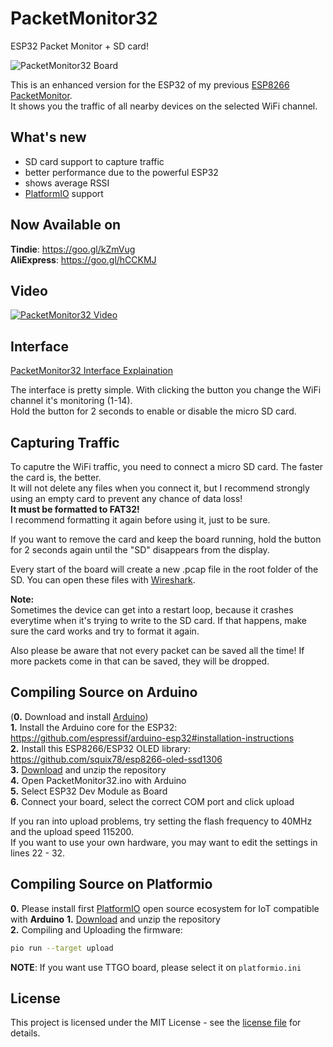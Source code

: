 # PacketMonitor32
ESP32 Packet Monitor + SD card!

![PacketMonitor32 Board](https://raw.githubusercontent.com/spacehuhn/PacketMonitor32/master/images/1.jpg)

This is an enhanced version for the ESP32 of my previous [ESP8266 PacketMonitor](https://github.com/spacehuhn/PacketMonitor).  
It shows you the traffic of all nearby devices on the selected WiFi channel.  

## What's new
- SD card support to capture traffic
- better performance due to the powerful ESP32
- shows average RSSI
- [PlatformIO](http://platformio.org/) support

## Now Available on
**Tindie**: https://goo.gl/kZmVug  
**AliExpress**: https://goo.gl/hCCKMJ  

## Video
[![PacketMonitor32 Video](https://img.youtube.com/vi/7WYakpagPXk/0.jpg)](https://www.youtube.com/watch?v=7WYakpagPXk)

## Interface
[PacketMonitor32 Interface Explaination](https://raw.githubusercontent.com/spacehuhn/PacketMonitor32/master/images/2.jpg)

The interface is pretty simple. With clicking the button you change the WiFi channel it's monitoring (1-14).  
Hold the button for 2 seconds to enable or disable the micro SD card.  

## Capturing Traffic
To caputre the WiFi traffic, you need to connect a micro SD card. The faster the card is, the better.  
It will not delete any files when you connect it, but I recommend strongly using an empty card to prevent any chance of data loss!  
**It must be formatted to FAT32!**  
I recommend formatting it again before using it, just to be sure.  

If you want to remove the card and keep the board running, hold the button for 2 seconds again until the "SD" disappears from the display.
  
Every start of the board will create a new .pcap file in the root folder of the SD. You can open these files with [Wireshark](https://www.wireshark.org/).

**Note:**  
Sometimes the device can get into a restart loop, because it crashes everytime when it's trying to write to the SD card. If that happens, make sure the card works and try to format it again.  

Also please be aware that not every packet can be saved all the time! If more packets come in that can be saved, they will be dropped.  

## Compiling Source on Arduino
(**0.** Download and install [Arduino](https://www.arduino.cc/en/Main/Software))  
**1.** Install the Arduino core for the ESP32: https://github.com/espressif/arduino-esp32#installation-instructions  
**2.** Install this ESP8266/ESP32 OLED library: https://github.com/squix78/esp8266-oled-ssd1306  
**3.** [Download](https://github.com/spacehuhn/PacketMonitor32/archive/master.zip) and unzip the repository  
**4.** Open PacketMonitor32.ino with Arduino  
**5.** Select ESP32 Dev Module as Board  
**6.** Connect your board, select the correct COM port and click upload  

If you ran into upload problems, try setting the flash frequency to 40MHz and the upload speed 115200.  
If you want to use your own hardware, you may want to edit the settings in lines 22 - 32.  

## Compiling Source on Platformio

**0.** Please install first [PlatformIO](http://platformio.org/) open source ecosystem for IoT compatible with **Arduino**
**1.** [Download](https://github.com/spacehuhn/PacketMonitor32/archive/master.zip) and unzip the repository  
**2.** Compiling and Uploading the firmware:

``` bash
pio run --target upload
```

**NOTE**: If you want use TTGO board, please select it on `platformio.ini`

## License

This project is licensed under the MIT License - see the [license file](LICENSE) for details.
